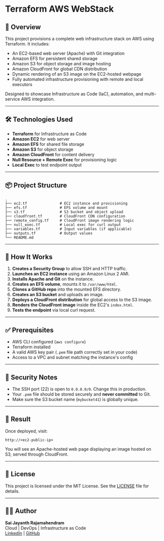 # Terraform AWS WebStack

## 🚀 Overview

This project provisions a complete web infrastructure stack on AWS using Terraform. It includes:

- An EC2-based web server (Apache) with Git integration
- Amazon EFS for persistent shared storage
- Amazon S3 for object storage and image hosting
- Amazon CloudFront for global CDN distribution
- Dynamic rendering of an S3 image on the EC2-hosted webpage
- Fully automated infrastructure provisioning with remote and local executors

Designed to showcase Infrastructure as Code (IaC), automation, and multi-service AWS integration.

---

## 🛠️ Technologies Used

- **Terraform** for Infrastructure as Code
- **Amazon EC2** for web server
- **Amazon EFS** for shared file storage
- **Amazon S3** for object storage
- **Amazon CloudFront** for content delivery
- **Null Resource + Remote Exec** for provisioning logic
- **Local Exec** to test endpoint output

---

## 📦 Project Structure

```
.
├── ec2.tf               # EC2 instance and provisioning
├── efs.tf               # EFS volume and mount
├── s3.tf                # S3 bucket and object upload
├── cloudfront.tf        # CloudFront CDN configuration
├── remote_config.tf     # CloudFront image rendering logic
├── null_exec.tf         # Local exec for curl output
├── variables.tf         # Input variables (if applicable)
├── outputs.tf           # Output values
└── README.md
```

---

## 🔧 How It Works

1. **Creates a Security Group** to allow SSH and HTTP traffic.
2. **Launches an EC2 instance** using an Amazon Linux 2 AMI.
3. **Installs Apache and Git** on the instance.
4. **Creates an EFS volume**, mounts it to `/var/www/html`.
5. **Clones a GitHub repo** into the mounted EFS directory.
6. **Creates an S3 bucket** and uploads an image.
7. **Deploys a CloudFront distribution** for global access to the S3 image.
8. **Renders the CloudFront image** inside the EC2's `index.html`.
9. **Tests the endpoint** via local curl request.

---

## ✅ Prerequisites

- AWS CLI configured (`aws configure`)
- Terraform installed
- A valid AWS key pair (`.pem` file path correctly set in your code)
- Access to a VPC and subnet matching the instance's config

---

## 🚨 Security Notes

- The SSH port (22) is open to `0.0.0.0/0`. Change this in production.
- Your `.pem` file should be stored securely and **never committed** to Git.
- Make sure the S3 bucket name (`mybucket41`) is globally unique.

---

## 📸 Result

Once deployed, visit:
```
http://<ec2-public-ip>
```
You will see an Apache-hosted web page displaying an image hosted on S3, served through CloudFront.

---

## 📃 License

This project is licensed under the MIT License. See the [LICENSE](LICENSE) file for details.

---

## 🙋‍♂️ Author

**Sai Jayanth Rajamahendram**  
Cloud | DevOps | Infrastructure as Code  
[LinkedIn](https://www.linkedin.com/in/saijayanthraj/) | [GitHub](https://github.com/saijayanth41)
